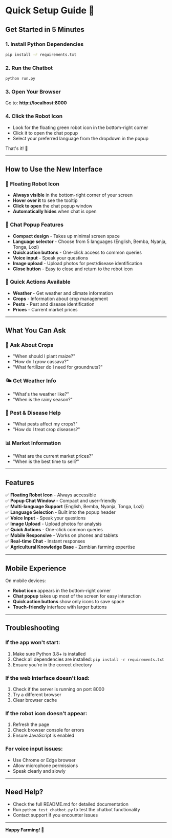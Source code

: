 # Quick Setup Guide 🚀

## Get Started in 5 Minutes

### 1. Install Python Dependencies
```bash
pip install -r requirements.txt
```

### 2. Run the Chatbot
```bash
python run.py
```

### 3. Open Your Browser
Go to: **http://localhost:8000**

### 4. Click the Robot Icon
- Look for the floating green robot icon in the bottom-right corner
- Click it to open the chat popup
- Select your preferred language from the dropdown in the popup

That's it! 🎉

---

## How to Use the New Interface

### 🤖 Floating Robot Icon
- **Always visible** in the bottom-right corner of your screen
- **Hover over it** to see the tooltip
- **Click to open** the chat popup window
- **Automatically hides** when chat is open

### 💬 Chat Popup Features
- **Compact design** - Takes up minimal screen space
- **Language selector** - Choose from 5 languages (English, Bemba, Nyanja, Tonga, Lozi)
- **Quick action buttons** - One-click access to common queries
- **Voice input** - Speak your questions
- **Image upload** - Upload photos for pest/disease identification
- **Close button** - Easy to close and return to the robot icon

### 🎯 Quick Actions Available
- **Weather** - Get weather and climate information
- **Crops** - Information about crop management
- **Pests** - Pest and disease identification
- **Prices** - Current market prices

---

## What You Can Ask

### 🌾 Ask About Crops
- "When should I plant maize?"
- "How do I grow cassava?"
- "What fertilizer do I need for groundnuts?"

### 🌤️ Get Weather Info
- "What's the weather like?"
- "When is the rainy season?"

### 🐛 Pest & Disease Help
- "What pests affect my crops?"
- "How do I treat crop diseases?"

### 📊 Market Information
- "What are the current market prices?"
- "When is the best time to sell?"

---

## Features

✅ **Floating Robot Icon** - Always accessible  
✅ **Popup Chat Window** - Compact and user-friendly  
✅ **Multi-language Support** (English, Bemba, Nyanja, Tonga, Lozi)  
✅ **Language Selection** - Built into the popup header  
✅ **Voice Input** - Speak your questions  
✅ **Image Upload** - Upload photos for analysis  
✅ **Quick Actions** - One-click common queries  
✅ **Mobile Responsive** - Works on phones and tablets  
✅ **Real-time Chat** - Instant responses  
✅ **Agricultural Knowledge Base** - Zambian farming expertise  

---

## Mobile Experience

On mobile devices:
- **Robot icon** appears in the bottom-right corner
- **Chat popup** takes up most of the screen for easy interaction
- **Quick action buttons** show only icons to save space
- **Touch-friendly** interface with larger buttons

---

## Troubleshooting

### If the app won't start:
1. Make sure Python 3.8+ is installed
2. Check all dependencies are installed: `pip install -r requirements.txt`
3. Ensure you're in the correct directory

### If the web interface doesn't load:
1. Check if the server is running on port 8000
2. Try a different browser
3. Clear browser cache

### If the robot icon doesn't appear:
1. Refresh the page
2. Check browser console for errors
3. Ensure JavaScript is enabled

### For voice input issues:
- Use Chrome or Edge browser
- Allow microphone permissions
- Speak clearly and slowly

---

## Need Help?

- Check the full README.md for detailed documentation
- Run `python test_chatbot.py` to test the chatbot functionality
- Contact support if you encounter issues

---

**Happy Farming! 🌱** 